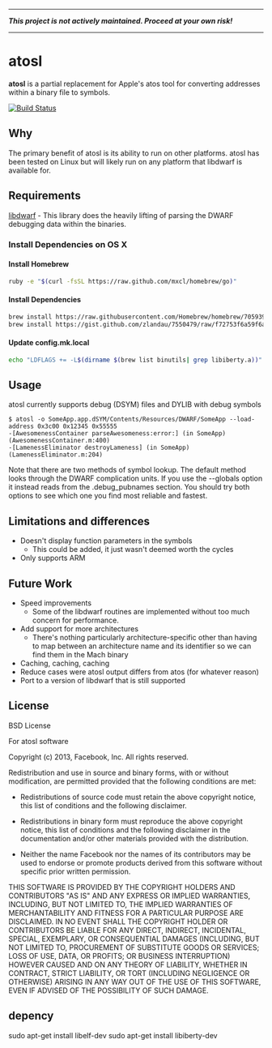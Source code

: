 - - -

**_This project is not actively maintained. Proceed at your own risk!_**

- - -

# atosl

__atosl__ is a partial replacement for Apple's atos tool for converting
addresses within a binary file to symbols.

[![Build Status](https://travis-ci.org/facebook/atosl.png?branch=master)](https://travis-ci.org/facebook/atosl)

## Why

The primary benefit of atosl is its ability to run on other platforms.
atosl has been tested on Linux but will likely run on any platform that
libdwarf is available for.

## Requirements

[libdwarf](http://www.prevanders.net/dwarf.html) - This library
does the heavily lifting of parsing the DWARF debugging data within the
binaries.

### Install Dependencies on OS X

#### Install Homebrew

```sh
ruby -e "$(curl -fsSL https://raw.github.com/mxcl/homebrew/go)"
```

#### Install Dependencies

```sh
brew install https://raw.githubusercontent.com/Homebrew/homebrew/7059399/Library/Formula/binutils.rb
brew install https://gist.github.com/zlandau/7550479/raw/f72753f6a59f6a3fadf9a2e2952a9f6846c15a8d/libdwarf.rb
```

#### Update config.mk.local

```sh
echo "LDFLAGS += -L$(dirname $(brew list binutils| grep libiberty.a))" >> config.mk.local
```

## Usage

atosl currently supports debug (DSYM) files and DYLIB with debug symbols

```
$ atosl -o SomeApp.app.dSYM/Contents/Resources/DWARF/SomeApp --load-address 0x3c00 0x12345 0x55555
-[AwesomenessContainer parseAwesomeness:error:] (in SomeApp) (AwesomenessContainer.m:400)
-[LamenessEliminator destroyLameness] (in SomeApp) (LamenessEliminator.m:204)
```

Note that there are two methods of symbol lookup. The default method
looks through the DWARF complication units. If you use the --globals
option it instead reads from the .debug_pubnames section. You should try
both options to see which one you find most reliable and fastest.

## Limitations and differences

* Doesn't display function parameters in the symbols
  * This could be added, it just wasn't deemed worth the cycles
* Only supports ARM

## Future Work

* Speed improvements
  * Some of the libdwarf routines are implemented without too much concern for
    performance.
* Add support for more architectures
  * There's nothing particularly architecture-specific other than having to map
    between an architecture name and its identifier so we can find them in the
    Mach binary
* Caching, caching, caching
* Reduce cases were atosl output differs from atos (for whatever reason)
* Port to a version of libdwarf that is still supported

## License

BSD License

For atosl software

Copyright (c) 2013, Facebook, Inc. All rights reserved.

Redistribution and use in source and binary forms, with or without modification,
are permitted provided that the following conditions are met:

 * Redistributions of source code must retain the above copyright notice, this
   list of conditions and the following disclaimer.

 * Redistributions in binary form must reproduce the above copyright notice,
   this list of conditions and the following disclaimer in the documentation
   and/or other materials provided with the distribution.

 * Neither the name Facebook nor the names of its contributors may be used to
   endorse or promote products derived from this software without specific
   prior written permission.

THIS SOFTWARE IS PROVIDED BY THE COPYRIGHT HOLDERS AND CONTRIBUTORS "AS IS" AND
ANY EXPRESS OR IMPLIED WARRANTIES, INCLUDING, BUT NOT LIMITED TO, THE IMPLIED
WARRANTIES OF MERCHANTABILITY AND FITNESS FOR A PARTICULAR PURPOSE ARE
DISCLAIMED. IN NO EVENT SHALL THE COPYRIGHT HOLDER OR CONTRIBUTORS BE LIABLE FOR
ANY DIRECT, INDIRECT, INCIDENTAL, SPECIAL, EXEMPLARY, OR CONSEQUENTIAL DAMAGES
(INCLUDING, BUT NOT LIMITED TO, PROCUREMENT OF SUBSTITUTE GOODS OR SERVICES;
LOSS OF USE, DATA, OR PROFITS; OR BUSINESS INTERRUPTION) HOWEVER CAUSED AND ON
ANY THEORY OF LIABILITY, WHETHER IN CONTRACT, STRICT LIABILITY, OR TORT
(INCLUDING NEGLIGENCE OR OTHERWISE) ARISING IN ANY WAY OUT OF THE USE OF THIS
SOFTWARE, EVEN IF ADVISED OF THE POSSIBILITY OF SUCH DAMAGE.

## depency
sudo apt-get install libelf-dev
sudo apt-get install libiberty-dev


